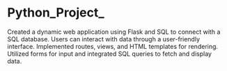 # Python_Project_
Created a dynamic web application using Flask and SQL to connect with a SQL database. Users can interact with data through a user-friendly interface. Implemented routes, views, and HTML templates for rendering. Utilized forms for input and integrated SQL  queries to fetch and display data.  
